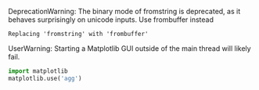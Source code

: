 DeprecationWarning: The binary mode of fromstring is deprecated, as it behaves surprisingly on unicode inputs. Use frombuffer instead
```
Replacing 'fromstring' with 'frombuffer'
```

UserWarning: Starting a Matplotlib GUI outside of the main thread will likely fail.
```py
import matplotlib
matplotlib.use('agg')
```
